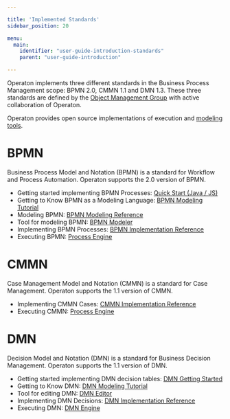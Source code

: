 ```yaml
---

title: 'Implemented Standards'
sidebar_position: 20

menu:
  main:
    identifier: "user-guide-introduction-standards"
    parent: "user-guide-introduction"

---
```


Operaton implements three different standards in the Business Process Management scope: BPMN 2.0, CMMN 1.1 and DMN 1.3.
These three standards are defined by the [Object Management Group][OMG] with active collaboration of Operaton.

Operaton provides open source implementations of execution and [modeling tools][modelers].

# BPMN

Business Process Model and Notation (BPMN) is a standard for Workflow and Process Automation.
Operaton supports the 2.0 version of BPMN.

* Getting started implementing BPMN Processes: [Quick Start (Java / JS)]
* Getting to Know BPMN as a Modeling Language: [BPMN Modeling Tutorial]
* Modeling BPMN: [BPMN Modeling Reference]
* Tool for modeling BPMN: [BPMN Modeler][modelers]
* Implementing BPMN Processes: [BPMN Implementation Reference]
* Executing BPMN: [Process Engine]

# CMMN

Case Management Model and Notation (CMMN) is a standard for Case Management.
Operaton supports the 1.1 version of CMMN.

* Implementing CMMN Cases: [CMMN Implementation Reference]
* Executing CMMN: [Process Engine]

# DMN

Decision Model and Notation (DMN) is a standard for Business Decision Management.
Operaton supports the 1.1 version of DMN.

* Getting started implementing DMN decision tables: [DMN Getting Started]
* Getting to Know DMN: [DMN Modeling Tutorial]
* Tool for editing DMN: [DMN Editor][modelers]
* Implementing DMN Decisions: [DMN Implementation Reference]
* Executing DMN: [DMN Engine]


[OMG]: http://www.omg.org/
[modelers]: ../modeling-bpmn/index.md
[BPMN Modeling Tutorial]: https://operaton.org/bpmn/tutorial/
[BPMN Modeling Reference]: https://operaton.org/bpmn/reference/
[Quick Start (Java / JS)]: ../../get-started/quick-start/index.md
[BPMN Implementation Reference]: ../reference/bpmn20/index.md
[CMMN Implementation Reference]: ../reference/cmmn11/index.md
[DMN Getting Started]: ../../get-started/dmn/index.md
[DMN Implementation Reference]: ../reference/dmn/index.md
[DMN Modeling Tutorial]: https://operaton.org/dmn/tutorial/
[Process Engine]: ../user-guide/process-engine/index.md
[DMN Engine]: ../user-guide/dmn-engine/index.md
